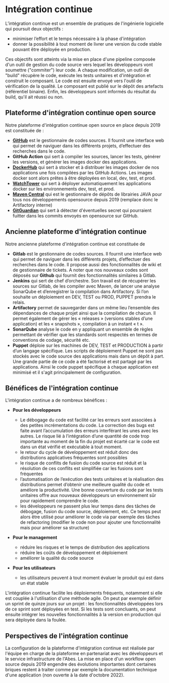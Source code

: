 # Intégration continue

L’intégration continue est un ensemble de pratiques de l'ingénierie logicielle qui poursuit deux objectifs :
* minimiser l’effort et le temps nécessaire à la phase d'intégration
* donner la possibilité à tout moment de livrer une version du code stable pouvant être déployée en production.

Ces objectifs sont atteints via la mise en place d'une pipeline composée d'un outil de gestion du code source vers lequel les développeurs vont soumettre ("commiter") leur code. A chaque modification, un outil de "build" récupère le code, exécute les tests unitaires et d'intégration et construit le composant. Le code est ensuite envoyé vers l'outil de vérification de la qualité. Le composant est publié sur le dépôt des artefacts (référentiel binaire). Enfin, les développeurs sont informés du résultat du build, qu'il ait réussi ou non.

## Plateforme d'intégration continue open source

Notre plateforme d'intégration continue open source en place depuis 2019 est constituée de :

* [__GitHub__](https://github.com/abes-esr/) est le gestionnaire de codes sources. Il fournit une interface web qui permet de naviguer dans les différents projets, d’effectuer des recherches dans le code.
* __GitHub Action__ qui sert à compiler les sources, lancer les tests, générer les versions, et générer les images docker des applications.
* [__DockerHub__](https://hub.docker.com/u/abesesr) qui sert à stocker et à distribuer les images docker de nos applications une fois compilées par les GitHub Actions. Les images docker sont alors prêtes à être déployées en local, dev, test, et prod.
* [__WatchTower__](https://containrrr.dev/watchtower/) qui sert à déployer automatiquement les applications docker sur les environnements dev, test, et prod.
* [__Maven Central__](https://search.maven.org/search?q=abes) qui est le gestionnaire de dépôts de librairies JAVA pour tous nos développements opensource depuis 2019 (remplace donc le Artifactory interne)
* [__GitGuardian__](https://www.gitguardian.com/) qui sert à détecter d'éventuelles secret qui pourraient fuitter dans les commits envoyés en opensource sur GitHub.

## Ancienne plateforme d'intégration continue

Notre ancienne plateforme d'intégration continue est constituée de

* __Gitlab__ est le gestionnaire de codes sources. Il fournit une interface web qui permet de naviguer dans les différents projets, d’effectuer des recherches dans le code. Il propose aussi des fonctionnalités de wiki et de gestionnaire de tickets. A noter que nos nouveaux codes sont déposés sur __Github__ qui fournit des fonctionnalités similaires à Gitlab.
* __Jenkins__ qui sert de chef d’orchestre. Son travail est de récupérer les sources sur Gitlab, de les compiler avec Maven, de lancer une analyse SonarQube et d’enregistrer la compilation dans Artifactory. Si l’on souhaite un déploiement en DEV, TEST ou PROD, PUPPET prendra le relais.
* __Artifactory__ permet de sauvegarder dans un même lieu l’ensemble des dépendances de chaque projet ainsi que la compilation de chacun. Il permet également de gérer les « releases » (versions stables d’une application) et les « snapshots », compilation à un instant « t ».
* __SonarQube__ analyse le code en y appliquant un ensemble de règles permettant de vérifier que les standards sont respectés en termes de conventions de codage, sécurité etc.
* __Puppet__ déploie sur les machines de DEV, TEST et PRODUCTION à partir d’un langage spécifique. Les scripts de déploiement Puppet ne sont pas stockés avec le code source des applications mais dans un dépôt à part. Une grande partie de ce code a été factorisé et est partagé par les applications. Ainsi le code puppet spécifique à chaque application est minimisé et il s'agit principalement de configuration.

## Bénéfices de l'intégration continue

L'intégration continue a de nombreux bénéfices :

* __Pour les développeurs__
  * Le débogage du code est facilité car les erreurs sont associées à des petites incrémentations du code. La correction des bugs est faite avant l’accumulation des erreurs interférant les unes avec les autres. Le risque lié à l’intégration d’une quantité de code trop importante au moment de la fin du projet est écarté car le code est dans un état vérifié et exécutable à tout moment.
  * le retour du cycle de développement est réduit donc des distributions applicatives fréquentes sont possibles
  * le risque de conflits de fusion du code source est réduit et la résolution de ces conflits est simplifiée car les fusions sont fréquentes
  * l’automatisation de l’exécution des tests unitaires et la réalisation des distributions permet d’obtenir une meilleure qualité du code et améliore la productivité. Une bonne couverture du code par les tests unitaires offre aux nouveaux développeurs un environnement sûr pour rapidement comprendre le code.
  * les développeurs ne passent plus leur temps dans des tâches de débogage, fusion du code source, déploiement, etc. Ce temps peut alors être utilisé pour améliorer le code via par exemple des tâches de refactoring (modifier le code non pour ajouter une fonctionnalité mais pour améliorer sa structure)

* __Pour le management__
  * réduire les risques et le temps de distribution des applications
  * réduire les coûts de développement et déploiement
  * améliorer la qualité du code source

* __Pour les utilisateurs__
  * les utilisateurs peuvent à tout moment évaluer le produit qui est dans un état stable

L'intégration continue facilite les déploiements fréquents, notamment si elle est couplée à l'utilisation d'une méthode agile. On peut par exemple définir un sprint de quinze jours sur un projet : les fonctionnalités développées lors de ce sprint sont déployées en test. Si les tests sont concluants, on peut ensuite intégrer les nouvelles fonctionnalités à la version en production qui sera déployée dans la foulée.

## Perspectives de l'intégration continue

La configuration de la plateforme d'intégration continue est réalisée par l'équipe en charge de la plateforme en partenariat avec les développeurs et le service infrastructure de l'Abes. La mise en place d'un workflow open source depuis 2019 engendre des évolutions importantes dont certaines briques restent à traiter comme par exemple la documentation technique d'une application (non ouverte à la date d'octobre 2022).
